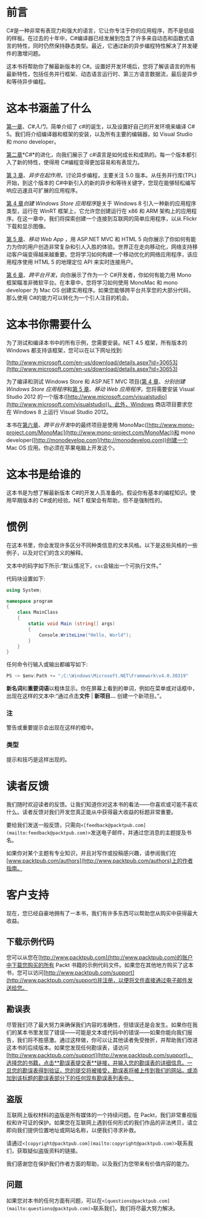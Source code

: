 # 前言

C#是一种非常有表现力和强大的语言，它让你专注于你的应用程序，而不是低级的样板。在过去的十年中，C#编译器已经发展到包含了许多来自动态和函数式语言的特性，同时仍然保持静态类型。最近，它通过新的异步编程特性解决了并发硬件的激增问题。

这本书将帮助你了解最新版本的 C#。设置好开发环境后，您将了解该语言的所有最新特性，包括任务并行框架、动态语言运行时、第三方语言数据流，最后是异步和等待异步编程。

# 这本书涵盖了什么

[第一章](1.html "Chapter 1. Getting Started with C#")、*C#入门*，简单介绍了 c#的诞生，以及设置好自己的开发环境来编译 C# 5。我们将介绍编译器和框架的安装，以及所有主要的编辑器，如 Visual Studio 和 mono developer。

[第二章](2.html "Chapter 2. Evolution of C#")*C#*的进化，向我们展示了 c#语言是如何成长和成熟的。每一个版本都引入了新的特性，使得用 C#编程变得更加容易和有表现力。

[第 3 章](3.html "Chapter 3. Asynchrony in Action")、*异步在起作用*，讨论异步编程，主要关注 5.0 版本。从任务并行库(TPL)开始，到这个版本的 C#中新引入的新的异步和等待关键字，您现在能够轻松编写响应迅速且可扩展的应用程序。

[第 4 章](4.html "Chapter 4. Creating a Windows Store App")*创建 Windows Store 应用程序*是关于 Windows 8 引入一种新的应用程序类型，运行在 WinRT 框架上，它允许您创建运行在 x86 和 ARM 架构上的应用程序。在这一章中，我们将探索创建一个连接到互联网的简单应用程序，以从 Flickr 下载和显示图像。

[第 5 章](5.html "Chapter 5. Mobile Web App")、*移动 Web App* ，用 ASP.NET MVC 和 HTML 5 向你展示了你如何有能力为你的用户创造非常复杂和引人入胜的体验。世界正在走向移动化，网络支持移动客户端变得越来越重要。您将学习如何构建一个移动优化的网络应用程序，该应用程序使用 HTML 5 的地理定位 API 来实时连接用户。

[第 6 章](6.html "Chapter 6. Cross-platform Development")、*跨平台开发*，向你展示了作为一个 C#开发者，你如何有能力用 Mono 框架瞄准非微软平台。在本章中，您将学习如何使用 MonoMac 和 mono developer 为 Mac OS 创建实用程序。如果您能够跨平台共享您的大部分代码，那么使用 C#的能力可以转化为一个引人注目的机会。

# 这本书你需要什么

为了测试和编译本书中的所有示例，您需要安装。NET 4.5 框架，所有版本的 Windows 都支持该框架，您可以在以下网址找到:

[http://www.microsoft.com/en-us/download/details.aspx?id=30653](http://www.microsoft.com/en-us/download/details.aspx?id=30653)

为了编译和测试 Windows Store 和 ASP.NET MVC 项目([第 4 章](4.html "Chapter 4. Creating a Windows Store App")、*分别创建 Windows Store 应用程序*和[第 5 章](5.html "Chapter 5. Mobile Web App")、*移动 Web 应用程序*，您将需要安装 Visual Studio 2012 的一个版本([http://www.microsoft.com/visualstudio](http://www.microsoft.com/visualstudio))。此外，Windows 商店项目要求您在 Windows 8 上运行 Visual Studio 2012。

本书在[第六章](6.html "Chapter 6. Cross-platform Development")、*跨平台开发*中的最终项目是使用 MonoMac([http://www.mono-project.com/MonoMac](http://www.mono-project.com/MonoMac))和 mono developer([http://monodevelop.com](http://monodevelop.com))创建一个 Mac OS 应用。你必须在苹果电脑上开发这个。

# 这本书是给谁的

这本书是为想了解最新版本 C#的开发人员准备的。假设你有基本的编程知识。使用早期版本的 C#或的经验。NET 框架会有帮助，但不是强制性的。

# 惯例

在这本书里，你会发现许多区分不同种类信息的文本风格。以下是这些风格的一些例子，以及对它们的含义的解释。

文本中的码字如下所示:“默认情况下，`csc`会输出一个可执行文件。”

代码块设置如下:

```cs
using System;

namespace program
{
    class MainClass
    {
        static void Main (string[] args)
        {
            Console.WriteLine("Hello, World");
        }
    }
}
```

任何命令行输入或输出都编写如下:

```cs
PS ~> $env:Path += ";C:\Windows\Microsoft.NET\Framework\v4.0.30319"

```

**新名词**和**重要词语**以粗体显示。你在屏幕上看到的单词，例如在菜单或对话框中，出现在这样的文本中:“通过点击**文件** | **新项目…** 创建一个新项目。”。

### 注

警告或重要提示会出现在这样的框中。

### 类型

提示和技巧是这样出现的。

# 读者反馈

我们随时欢迎读者的反馈。让我们知道你对这本书的看法——你喜欢或可能不喜欢什么。读者反馈对我们开发您真正能从中获得最大收益的标题非常重要。

要给我们发送一般反馈，只需向`<[feedback@packtpub.com](mailto:feedback@packtpub.com)>`发送电子邮件，并通过您消息的主题提及书名。

如果你对某个主题有专业知识，并且对写作或投稿感兴趣，请参阅我们在[www.packtpub.com/authors](http://www.packtpub.com/authors)上的作者指南。

# 客户支持

现在，您已经自豪地拥有了一本书，我们有许多东西可以帮助您从购买中获得最大收益。

## 下载示例代码

您可以从您在[http://www.packtpub.com](http://www.packtpub.com)的账户中下载您购买的所有 Packt 书籍的示例代码文件。如果您在其他地方购买了这本书，您可以访问[http://www.packtpub.com/support](http://www.packtpub.com/support)并注册，以便将文件直接通过电子邮件发送给您。

## 勘误表

尽管我们尽了最大努力来确保我们内容的准确性，但错误还是会发生。如果你在我们的某本书里发现了错误——可能是文本或代码中的错误——如果你能向我们报告，我们将不胜感激。通过这样做，你可以让其他读者免受挫折，并帮助我们改进这本书的后续版本。如果您发现任何勘误表，请访问[http://www.packtpub.com/support](http://www.packtpub.com/support)，选择您的书籍，点击**勘误表提交表**链接，并输入您的勘误表的详细信息。一旦您的勘误表得到验证，您的提交将被接受，勘误表将被上传到我们的网站，或添加到该标题的勘误表部分下的任何现有勘误表列表中。

## 盗版

互联网上版权材料的盗版是所有媒体的一个持续问题。在 Packt，我们非常重视版权和许可证的保护。如果您在互联网上遇到任何形式的我们作品的非法拷贝，请立即向我们提供位置地址或网站名称，以便我们寻求补救。

请通过`<[copyright@packtpub.com](mailto:copyright@packtpub.com)>`联系我们，获取疑似盗版资料的链接。

我们感谢您在保护我们作者方面的帮助，以及我们为您带来有价值内容的能力。

## 问题

如果您对本书的任何方面有问题，可以在`<[questions@packtpub.com](mailto:questions@packtpub.com)>`联系我们，我们将尽最大努力解决。
